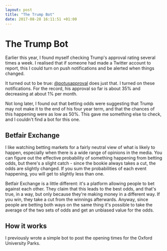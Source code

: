 ```yaml
---
layout: post
title: "The Trump Bot"
date: 2017-08-28 16:11:51 +01:00
---
```


# The Trump Bot

Earlier this year, I found myself checking Trump's approval rating several times a week. I realised that if someone had made a Twitter account to report, this I could turn on push notifications and be alerted when things changed.

It turned out to be true: [@potusapproval](https://twitter.com/potusapproval) does just that. I turned on these notifications.  For the record, his approval so far is about 35% and decreasing at about 1% per month.

Not long later, I found out that betting odds were suggesting that Trump may not make it to the end of his four year term, and that the chances of this happening were as low as 50%. This gave me something else to check, and I couldn't find a bot for this one.

## Betfair Exchange

I like watching betting markets for a fairly neutral view of what is likely to happen, especially when there is a wide range of opinions in the media.  You can figure out the effective probability of something happening from betting odds, but there's a slight catch - since the bookie always takes a cut, the odds are slightly changed. If you sum the probabilities of each event happening, you will get to slightly less than one.

Betfair Exchange is a little different: it's a platform allowing people to bet against each other.  They claim that this leads to the best odds, and that's true, in a way, but only because they're making money in a different way.  If you win, they take a cut from the winnings afterwards.  Anyway, since people are betting both ways on the same thing it's possible to take the average of the two sets of odds and get an unbiased value for the odds.

## How it works

I previously wrote a simple bot to post the opening times for the Oxford University Parks.
